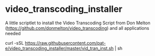 # video_transcoding_installer
A little scriptlet to install the Video Transcoding Script from Don Melton (https://github.com/donmelton/video_transcoding) and all applications needed 

curl -sSL https://raw.githubusercontent.com/pat-e/video_transcoding_installer/master/vid_tran_inst.sh | sh
